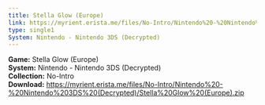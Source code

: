```yaml
---
title: Stella Glow (Europe)
link: https://myrient.erista.me/files/No-Intro/Nintendo%20-%20Nintendo%203DS%20(Decrypted)/Stella%20Glow%20(Europe).zip
type: single1
System: Nintendo - Nintendo 3DS (Decrypted)
---
```

<b>Game:</b> Stella Glow (Europe)<br>
<b>System:</b> Nintendo - Nintendo 3DS (Decrypted)<br>
<b>Collection:</b> No-Intro<br>
<b>Download:</b> https://myrient.erista.me/files/No-Intro/Nintendo%20-%20Nintendo%203DS%20(Decrypted)/Stella%20Glow%20(Europe).zip